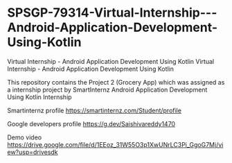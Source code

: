 # SPSGP-79314-Virtual-Internship---Android-Application-Development-Using-Kotlin
Virtual Internship - Android Application Development Using Kotlin
Virtual Internship - Android Application Development Using Kotlin

This repository contains the Project 2 (Grocery App) which was assigned as a internship project by SmartInternz Android Application Development Using Kotlin Internship

Smartinternz profile
https://smartinternz.com/Student/profile

Google developers profile
https://g.dev/Saishivareddy1470

Demo video
https://drive.google.com/file/d/1EEoz_31W55O3p1XwUNrLC3Pi_GgoG7Mj/view?usp=drivesdk
